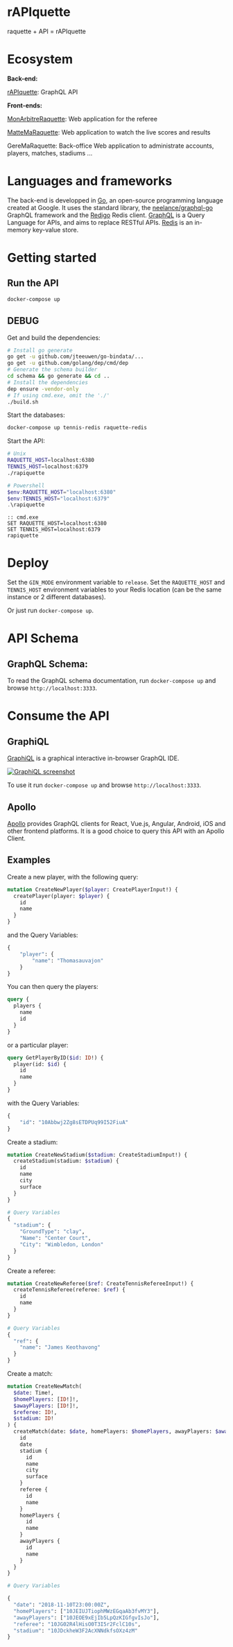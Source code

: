 # rAPIquette

raquette + API = rAPIquette

# Ecosystem

**Back-end:**

[rAPIquette](https://github.com/poudre-aux-yeux/rapiquette): GraphQL API

**Front-ends:**

[MonArbitreRaquette](https://github.com/poudre-aux-yeux/mon-arbitre-raquette):
Web application for the referee

[MatteMaRaquette](https://github.com/poudre-aux-yeux/ATP_LIVE):
Web application to watch the live scores and results

GereMaRaquette: Back-office Web application to administrate accounts, players,
matches, stadiums ...

# Languages and frameworks

The back-end is developped in [Go](https://golang.org/), an open-source
programming language created at Google.
It uses the standard library, the
[neelance/graphql-go](https://github.com/neelance/graphql-go) GraphQL framework
and the [Redigo](https://github.com/garyburd/redigo) Redis client.
[GraphQL](https://graphql.org) is a Query Language for APIs, and aims to replace
RESTful APIs.
[Redis](https://redis.io/) is an in-memory key-value store.

# Getting started

## Run the API

``` sh
docker-compose up
```

## DEBUG

Get and build the dependencies:

``` sh
# Install go generate
go get -u github.com/jteeuwen/go-bindata/...
go get -u github.com/golang/dep/cmd/dep
# Generate the schema builder
cd schema && go generate && cd ..
# Install the dependencies
dep ensure -vendor-only
# If using cmd.exe, omit the './'
./build.sh
```

Start the databases:

``` sh
docker-compose up tennis-redis raquette-redis
```

Start the API:

``` sh
# Unix
RAQUETTE_HOST=localhost:6380
TENNIS_HOST=localhost:6379
./rapiquette
```

``` powershell
# Powershell
$env:RAQUETTE_HOST="localhost:6380"
$env:TENNIS_HOST="localhost:6379"
.\rapiquette
```

``` batch
:: cmd.exe
SET RAQUETTE_HOST=localhost:6380
SET TENNIS_HOST=localhost:6379
rapiquette
```

# Deploy

Set the `GIN_MODE` environment variable to `release`.
Set the `RAQUETTE_HOST` and `TENNIS_HOST` environment variables to your Redis
location (can be the same instance or 2 different databases).

Or just run `docker-compose up`.

# API Schema

## GraphQL Schema:

To read the GraphQL schema documentation,
run `docker-compose up` and browse `http://localhost:3333`.

# Consume the API

## GraphiQL

[GraphiQL](https://github.com/graphql/graphiql) is a graphical interactive
in-browser GraphQL IDE.

[![GraphiQL screenshot](https://raw.githubusercontent.com/graphql/graphiql/master/resources/graphiql.png)](http://graphql.org/swapi-graphql)

To use it run `docker-compose up` and browse `http://localhost:3333`.

## Apollo

[Apollo](https://www.apollographql.com) provides GraphQL clients for React,
Vue.js, Angular, Android, iOS and other frontend platforms.
It is a good choice to query this API with an Apollo Client.

## Examples

Create a new player, with the following query:

``` graphql
mutation CreateNewPlayer($player: CreatePlayerInput!) {
  createPlayer(player: $player) {
    id
    name
  }
}
```

and the Query Variables:

``` graphql
{
    "player": {
        "name": "Thomasauvajon"
    }
}
```

You can then query the players:

``` graphql
query {
  players {
    name
    id
  }
}
```

or a particular player:

``` graphql
query GetPlayerByID($id: ID!) {
  player(id: $id) {
    id
    name
  }
}
```

with the Query Variables:

``` graphql
{
  	"id": "10Abbwj2Zg8sETDPUq99I52FiuA"
}
```

Create a stadium:

``` graphql
mutation CreateNewStadium($stadium: CreateStadiumInput!) {
  createStadium(stadium: $stadium) {
    id
    name
    city
    surface
  }
}

# Query Variables
{
  "stadium": {
    "GroundType": "clay",
    "Name": "Center Court",
    "City": "Wimbledon, London"
  }
}
```

Create a referee:

``` graphql
mutation CreateNewReferee($ref: CreateTennisRefereeInput!) {
  createTennisReferee(referee: $ref) {
    id
    name
  }
}

# Query Variables
{
  "ref": {
    "name": "James Keothavong"
  }
}
```

Create a match:

``` graphql
mutation CreateNewMatch(
  $date: Time!,
  $homePlayers: [ID!]!,
  $awayPlayers: [ID!]!,
  $referee: ID!,
  $stadium: ID!
) {
  createMatch(date: $date, homePlayers: $homePlayers, awayPlayers: $awayPlayers, referee: $referee, stadium: $stadium) {
    id
    date
    stadium {
      id
      name
      city
      surface
    }
    referee {
      id
      name
    }
    homePlayers {
      id
      name
    }
    awayPlayers {
      id
      name
    }
  }
}

# Query Variables

{
  "date": "2018-11-10T23:00:00Z",
  "homePlayers": ["10JEIUJTiophMWzEGqaAb3fvMY3"],
  "awayPlayers": ["10JEOE9xEjIb5LpQzKIGfgvIsJo"],
  "referee": "10JG02R4lHisO0T3I5r2FclC10s",
  "stadium": "10JDckheW3F2AcXNNdkfsOXz4zM"
}
```
